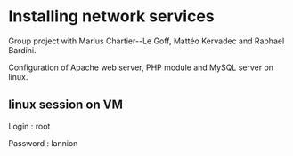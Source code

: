 # Installing network services

Group project with Marius Chartier--Le Goff, Mattéo Kervadec and Raphael Bardini.

Configuration of Apache web server, PHP module and MySQL server on linux.

## linux session on VM

Login : root

Password : lannion